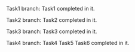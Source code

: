
Task1 branch: Task1 completed in it.

Task2 branch: Task2 completed in it.

Task3 branch: Task3 completed in it.

Task4 branch: Task4 Task5 Task6 completed in it.


